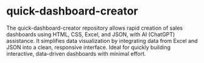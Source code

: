# quick-dashboard-creator
The quick-dashboard-creator repository allows rapid creation of sales dashboards using HTML, CSS, Excel, and JSON, with AI (ChatGPT) assistance. It simplifies data visualization by integrating data from Excel and JSON into a clean, responsive interface. Ideal for quickly building interactive, data-driven dashboards with minimal effort.
